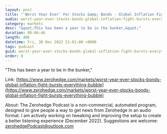 ```yaml
---
layout: post
title: "'Worst Year Ever' For Stocks &amp; Bonds - Global Inflation Fight Bursts 'Everything Bubble'"
audio: worst-year-ever-stocks-bonds-global-inflation-fight-bursts-everything-bubble-7
category: markets
desc: "&quot;This has been a year to be in the bunker,&quot;"
duration: 00:06:46
length: 406
datetime: Fri, 30 Dec 2022 21:01:00 +0000
tags: podcast
guid: worst-year-ever-stocks-bonds-global-inflation-fight-bursts-everything-bubble-0
order: 0
---
```

&quot;This has been a year to be in the bunker,&quot;

Link: [https://www.zerohedge.com/markets/worst-year-ever-stocks-bonds-global-inflation-fight-bursts-everything-bubble](https://www.zerohedge.com/markets/worst-year-ever-stocks-bonds-global-inflation-fight-bursts-everything-bubble)

About: The Zerohedge Podcast is a non-commercial, automated program, designed to give people a way to get news from Zerohedge in an audio format.  I am actively working on tweaking and improving the setup to create a better listening experience (December 2022).  Suggestions are welcome: [zerohedgePodcast@outlook.com](mailto:zerohedgePodcast@outlook.com)